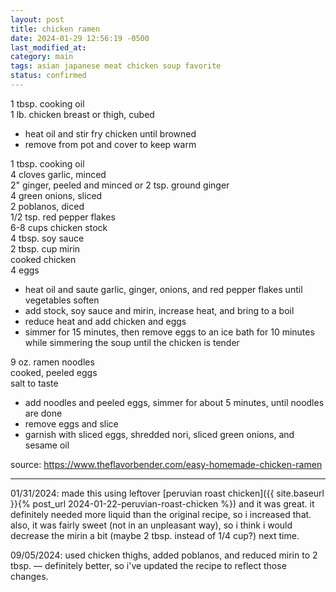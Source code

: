 ```yaml
---
layout: post
title: chicken ramen
date: 2024-01-29 12:56:19 -0500
last_modified_at: 
category: main
tags: asian japanese meat chicken soup favorite
status: confirmed
---
```


1 tbsp. cooking oil  
1 lb. chicken breast or thigh, cubed  
* heat oil and stir fry chicken until browned
* remove from pot and cover to keep warm

1 tbsp. cooking oil  
4 cloves garlic, minced  
2" ginger, peeled and minced or 2 tsp. ground ginger  
4 green onions, sliced  
2 poblanos, diced  
1/2 tsp. red pepper flakes  
6-8 cups chicken stock  
4 tbsp. soy sauce  
2 tbsp. cup mirin  
cooked chicken  
4 eggs  
* heat oil and saute garlic, ginger, onions, and red pepper flakes until vegetables soften
* add stock, soy sauce and mirin, increase heat, and bring to a boil
* reduce heat and add chicken and eggs
* simmer for 15 minutes, then remove eggs to an ice bath for 10 minutes while simmering the
  soup until the chicken is tender

9 oz. ramen noodles  
cooked, peeled eggs  
salt to taste  
* add noodles and peeled eggs, simmer for about 5 minutes, until noodles are done
* remove eggs and slice
* garnish with sliced eggs, shredded nori, sliced green onions, and sesame oil

source: <https://www.theflavorbender.com/easy-homemade-chicken-ramen>

---

01/31/2024: made this using leftover
[peruvian roast chicken]({{ site.baseurl }}{% post_url 2024-01-22-peruvian-roast-chicken %}) and it
was great. it definitely needed more liquid than the original recipe, so i increased that. also, it
was fairly sweet (not in an unpleasant way), so i think i would decrease the mirin a bit (maybe 2
tbsp. instead of 1/4 cup?) next time.

09/05/2024: used chicken thighs, added poblanos, and reduced mirin to 2 tbsp. — definitely better,
so i've updated the recipe to reflect those changes.

